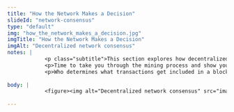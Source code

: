 ```yaml
--- 
title: "How the Network Makes a Decision"
slideId: "network-consensus"
type: "default"
img: "how_the_network_makes_a_decision.jpg"
imgTitle: "How the Network Makes a Decision"
imgAlt: "Decentralized network consensus"
notes: | 
            <p class="subtitle">This section explores how decentralized networks make decisions.</p>
            <p>Time to take you through the mining process and show you how the network deals with the problem of determining who has what when. This is done through a process where the goal of the network is to have every computer reach consensus (to come into agreement about) and have a copy of the public ledger.</p>
            <p>Who determines what transactions get included in a block? It&apos;s actually the miners who facilitate this process. Here&apos;s how the network makes a decision about what gets included inside of the next block. </p>
        
body: | 
            <figure><img alt="Decentralized network consensus" src="images/how_the_network_makes_a_decision.jpg" title="How the Network Makes a Decision"></figure>
        
---
```

